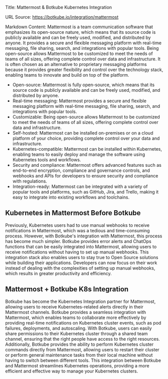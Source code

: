 Title: Mattermost & Botkube Kubernetes Integration

URL Source: https://botkube.io/integration/mattermost

Markdown Content:
Mattermost is a team communication software that emphasizes its open-source nature, which means that its source code is publicly available and can be freely used, modified, and distributed by anyone. It provides a secure and flexible messaging platform with real-time messaging, file sharing, search, and integrations with popular tools. Being open-source allows Mattermost to be customized to meet the needs of teams of all sizes, offering complete control over data and infrastructure. It is often chosen as an alternative to proprietary messaging platforms because it provides greater flexibility and control over the technology stack, enabling teams to innovate and build on top of the platform.

*   Open-source: Mattermost is fully open-source, which means that its source code is publicly available and can be freely used, modified, and distributed by anyone.
*   Real-time messaging: Mattermost provides a secure and flexible messaging platform with real-time messaging, file sharing, search, and integrations with popular tools.
*   Customizable: Being open-source allows Mattermost to be customized to meet the needs of teams of all sizes, offering complete control over data and infrastructure.
*   Self-hosted: Mattermost can be installed on-premises or on a cloud platform of your choice, providing complete control over your data and infrastructure.
*   Kubernetes-compatible: Mattermost can be installed within Kubernetes, enabling teams to easily deploy and manage the software using Kubernetes tools and workflows.
*   Security and compliance: Mattermost offers advanced features such as end-to-end encryption, compliance and governance controls, and webhooks and APIs for developers to ensure security and compliance with regulations.
*   Integration-ready: Mattermost can be integrated with a variety of popular tools and platforms, such as GitHub, Jira, and Trello, making it easy to integrate into existing workflows and toolchains.

Kubernetes in Mattermost Before Botkube
---------------------------------------

Previously, Kubernetes users had to use manual webhooks to receive notifications in Mattermost, which was a tedious and time-consuming process. However, with Botkube's integration with Mattermost, this process has become much simpler. Botkube provides error alerts and ChatOps functions that can be easily integrated into Mattermost, allowing users to receive notifications without having to set up manual webhooks. This integration stack also enables users to stay true to Open Source solutions while building their applications. Developers can now focus on their work instead of dealing with the complexities of setting up manual webhooks, which results in greater productivity and efficiency.

Mattermost + Botkube K8s Integration
------------------------------------

Botkube has become the Kubernetes Integration partner for Mattermost, allowing users to receive Kubernetes-related alerts directly in their Mattermost channels. Botkube provides a seamless integration with Mattermost, which enables teams to collaborate more effectively by providing real-time notifications on Kubernetes cluster events, such as pod failures, deployments, and autoscaling. With Botkube, users can easily share permissions to their Kubernetes cluster through a shared team channel, ensuring that the right people have access to the right resources. Additionally, Botkube provides the ability to perform Kubernetes cluster commands directly from Mattermost, allowing users to restart their cluster or perform general maintenance tasks from their local machine without having to switch between different tools. This integration between Botkube and Mattermost streamlines Kubernetes operations, providing a more efficient and effective way to manage your Kubernetes clusters.
